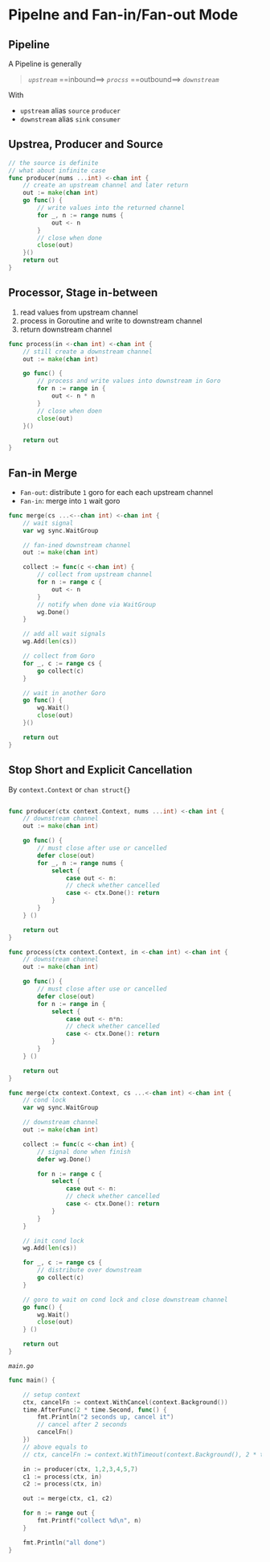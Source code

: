 # Pipelne and Fan-in/Fan-out Mode

## Pipeline

A Pipeline is generally
> _`upstream`_ ==inbound==> _`procss`_ ==outbound==> _`downstream`_  

With 
* `upstream` alias `source` `producer`  
* `downstream` alias `sink` `consumer`  

## Upstrea, Producer and Source
```go
// the source is definite
// what about infinite case
func producer(nums ...int) <-chan int {
    // create an upstream channel and later return
    out := make(chan int)
    go func() {
        // write values into the returned channel
        for _, n := range nums {
            out <- n
        }
        // close when done
        close(out)
    }()
    return out
}
```

## Processor, Stage in-between
1. read values from upstream channel
1. process in Goroutine and write to downstream channel
1. return downstream channel
```go
func process(in <-chan int) <-chan int {
    // still create a downstream channel
    out := make(chan int)

    go func() {
        // process and write values into downstream in Goro
        for n := range in {
            out <- n * n
        }
        // close when doen
        close(out)
    }()

    return out
}
```


## Fan-in Merge
* `Fan-out`: distribute `1` goro for each each upstream channel
* `Fan-in`: merge into `1` wait goro

```go
func merge(cs ...<--chan int) <-chan int {
    // wait signal
    var wg sync.WaitGroup

    // fan-ined downstream channel
    out := make(chan int)

    collect := func(c <-chan int) {
        // collect from upstream channel
        for n := range c {
            out <- n
        }
        // notify when done via WaitGroup
        wg.Done()
    }

    // add all wait signals
    wg.Add(len(cs))

    // collect from Goro
    for _, c := range cs {
        go collect(c)
    }

    // wait in another Goro
    go func() {
        wg.Wait()
        close(out)
    }()

    return out
}
```

## Stop Short and Explicit Cancellation
By `context.Context` or `chan struct{}`  

```go

func producer(ctx context.Context, nums ...int) <-chan int {
    // downstream channel
    out := make(chan int)

    go func() {
        // must close after use or cancelled
        defer close(out)
        for _, n := range nums {
            select {
                case out <- n:
                // check whether cancelled
                case <- ctx.Done(): return
            }
        }
    } ()

    return out
}

func process(ctx context.Context, in <-chan int) <-chan int {
    // downstream channel
    out := make(chan int)

    go func() {
        // must close after use or cancelled
        defer close(out)
        for n := range in {
            select {
                case out <- n*n:
                // check whether cancelled
                case <- ctx.Done(): return
            }
        }
    } ()

    return out
}

func merge(ctx context.Context, cs ...<-chan int) <-chan int {
    // cond lock
    var wg sync.WaitGroup

    // downstream channel
    out := make(chan int)

    collect := func(c <-chan int) {
        // signal done when finish
        defer wg.Done()

        for n := range c {
            select {
                case out <- n:
                // check whether cancelled
                case <- ctx.Done(): return
            }
        }
    }

    // init cond lock
    wg.Add(len(cs))

    for _, c := range cs {
        // distribute over downstream
        go collect(c)
    }

    // goro to wait on cond lock and close downstream channel
    go func() {
        wg.Wait()
        close(out)
    } ()

    return out
}
```

_`main.go`_
```go
func main() {

    // setup context
    ctx, cancelFn := context.WithCancel(context.Background())
    time.AfterFunc(2 * time.Second, func() {
        fmt.Println("2 seconds up, cancel it")
        // cancel after 2 seconds
        cancelFn()
    })
    // above equals to
    // ctx, cancelFn := context.WithTimeout(context.Background(), 2 * time.Second)

    in := producer(ctx, 1,2,3,4,5,7)
    c1 := process(ctx, in)
    c2 := process(ctx, in)

    out := merge(ctx, c1, c2)

    for n := range out {
        fmt.Printf("collect %d\n", n)
    }

    fmt.Println("all done")
}

```